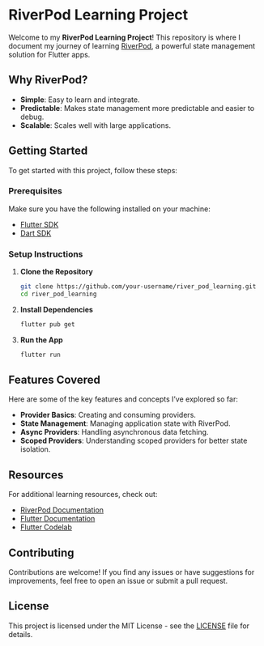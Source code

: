 # RiverPod Learning Project

Welcome to my **RiverPod Learning Project**! This repository is where I document my journey of learning [RiverPod](https://riverpod.dev/), a powerful state management solution for Flutter apps.

## Why RiverPod?

- **Simple**: Easy to learn and integrate.
- **Predictable**: Makes state management more predictable and easier to debug.
- **Scalable**: Scales well with large applications.

## Getting Started

To get started with this project, follow these steps:

### Prerequisites

Make sure you have the following installed on your machine:
- [Flutter SDK](https://flutter.dev/docs/get-started/install)
- [Dart SDK](https://dart.dev/get-dart)

### Setup Instructions

1. **Clone the Repository**

   ```bash
   git clone https://github.com/your-username/river_pod_learning.git
   cd river_pod_learning
   ```

2. **Install Dependencies**

   ```bash
   flutter pub get
   ```

3. **Run the App**

   ```bash
   flutter run
   ```

## Features Covered

Here are some of the key features and concepts I’ve explored so far:

- **Provider Basics**: Creating and consuming providers.
- **State Management**: Managing application state with RiverPod.
- **Async Providers**: Handling asynchronous data fetching.
- **Scoped Providers**: Understanding scoped providers for better state isolation.

## Resources

For additional learning resources, check out:

- [RiverPod Documentation](https://riverpod.dev/)
- [Flutter Documentation](https://docs.flutter.dev/)
- [Flutter Codelab](https://flutter.dev/docs/get-started/codelab)

## Contributing

Contributions are welcome! If you find any issues or have suggestions for improvements, feel free to open an issue or submit a pull request.

## License

This project is licensed under the MIT License - see the [LICENSE](LICENSE) file for details.
